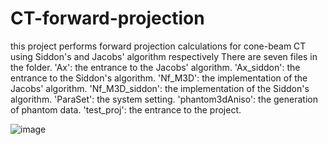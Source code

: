 # CT-forward-projection
this project performs forward projection calculations for cone-beam CT using Siddon's and Jacobs' algorithm respectively
There are seven files in the folder.
'Ax': the entrance to the Jacobs' algorithm.
'Ax_siddon': the entrance to the Siddon's algorithm.
'Nf_M3D': the implementation of the Jacobs' algorithm.
'Nf_M3D_siddon': the implementation of the Siddon's algorithm.
'ParaSet': the system setting.
'phantom3dAniso': the generation of phantom data.
'test_proj': the entrance to the project.

![image](https://user-images.githubusercontent.com/8358267/203784221-43050258-86d5-479a-bb56-f3d13a55e06c.png)
